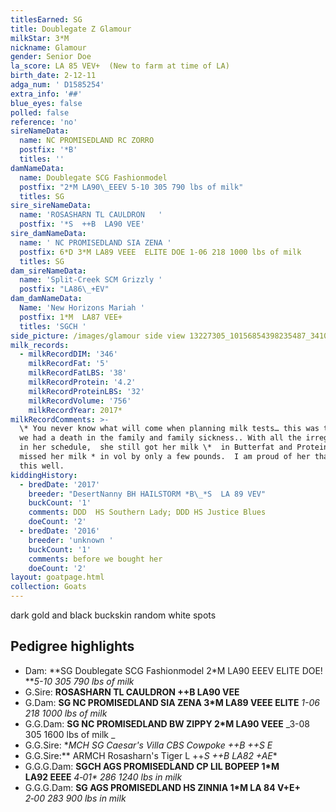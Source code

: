 ```yaml
---
titlesEarned: SG
title: Doublegate Z Glamour
milkStar: 3*M
nickname: Glamour
gender: Senior Doe
la_score: LA 85 VEV+  (New to farm at time of LA)
birth_date: 2-12-11
adga_num: ' D1585254'
extra_info: '##'
blue_eyes: false
polled: false
reference: 'no'
sireNameData:
  name: NC PROMISEDLAND RC ZORRO
  postfix: '*B'
  titles: ''
damNameData:
  name: Doublegate SCG Fashionmodel
  postfix: "2*M LA90\_EEEV 5-10 305 790 lbs of milk"
  titles: SG
sire_sireNameData:
  name: 'ROSASHARN TL CAULDRON   '
  postfix: '*S  ++B  LA90 VEE'
sire_damNameData:
  name: ' NC PROMISEDLAND SIA ZENA '
  postfix: 6*D 3*M LA89 VEEE  ELITE DOE 1-06 218 1000 lbs of milk
  titles: SG
dam_sireNameData:
  name: 'Split-Creek SCM Grizzly '
  postfix: "LA86\_+EV"
dam_damNameData:
  Name: 'New Horizons Mariah '
  postfix: 1*M  LA87 VEE+
  titles: 'SGCH '
side_picture: /images/glamour side view 13227305_10156854398235487_3410824979030834887_o.jpg
milk_records:
  - milkRecordDIM: '346'
    milkRecordFat: '5'
    milkRecordFatLBS: '38'
    milkRecordProtein: '4.2'
    milkRecordProteinLBS: '32'
    milkRecordVolume: '756'
    milkRecordYear: 2017*
milkRecordComments: >-
  \* You never know what will come when planning milk tests… this was the year
  we had a death in the family and family sickness.. With all the irregularities
  in her schedule,  she still got her milk \*  in Butterfat and Protein but
  missed her milk * in vol by only a few pounds.  I am proud of her that she did
  this well.
kiddingHistory:
  - bredDate: '2017'
    breeder: "DesertNanny BH HAILSTORM *B\_*S  LA 89 VEV"
    buckCount: '1'
    comments: DDD  HS Southern Lady; DDD HS Justice Blues
    doeCount: '2'
  - bredDate: '2016'
    breeder: 'unknown '
    buckCount: '1'
    comments: before we bought her
    doeCount: '2'
layout: goatpage.html
collection: Goats
---
```

dark gold and black buckskin random white spots

## Pedigree highlights

* Dam: **SG Doublegate SCG Fashionmodel 2*M LA90 EEEV    ELITE DOE! **_5-10 305 790 lbs of milk_
* G.Sire: **ROSASHARN TL CAULDRON  ++B    LA90 VEE**
* G.Dam: **SG NC PROMISEDLAND SIA ZENA 3*M LA89 VEEE  ELITE** _1-06 218 1000 lbs of milk_
* G.G.Dam: **SG NC PROMISEDLAND BW ZIPPY  2*M LA90 VEEE** _3-08 305 1600 lbs of milk _
* G.G.Sire: **MCH SG Caesar's Villa CBS Cowpoke ++B   ++*S   E**
* G.G.Sire:** ARMCH Rosasharn's Tiger L  ++*S  ++B  LA82 +AE**
* G.G.G.Dam: **SGCH AGS PROMISEDLAND CP LIL BOPEEP  1*M  LA92 EEEE**   _4‑01* 286 1240 lbs in milk_
* G.G.G.Dam: **SG AGS PROMISEDLAND HS ZINNIA 1*M LA 84 V+E+** _2‑00 283 900 lbs in milk_
